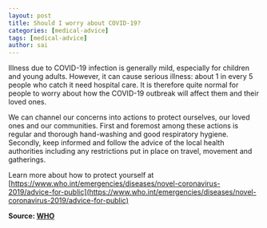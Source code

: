 ```yaml
---
layout: post
title: Should I worry about COVID-19?
categories: [medical-advice]
tags: [medical-advice]
author: sai
---
```


Illness due to COVID-19 infection is generally mild, especially for children and young adults. However, it can cause serious illness: about 1 in every 5 people who catch it need hospital care. It is therefore quite normal for people to worry about how the COVID-19 outbreak will affect them and their loved ones.

We can channel our concerns into actions to protect ourselves, our loved ones and our communities. First and foremost among these actions is regular and thorough hand-washing and good respiratory hygiene. Secondly, keep informed and follow the advice of the local health authorities including any restrictions put in place on travel, movement and gatherings.

Learn more about how to protect yourself at [https://www.who.int/emergencies/diseases/novel-coronavirus-2019/advice-for-public](https://www.who.int/emergencies/diseases/novel-coronavirus-2019/advice-for-public)

**Source: [WHO](https://www.who.int/news-room/q-a-detail/q-a-coronaviruses)**